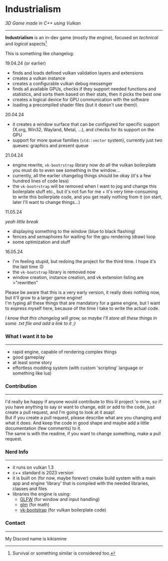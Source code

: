 # **Industrialism**

_3D Game made in C++ using Vulkan_

---
**Industrialism** is an in-dev game (mostly the engine), focused on _technical_ and _logical_ aspects[^1]

This is something like changelog:

19.04.24 (or earlier)

- finds and loads defined vulkan validation layers and extensions
- creates a vulkan instance
- creates a configurable vulkan debug messenger
- finds all available GPUs, checks if they support needed functions and statistics, and sorts them based on their stats, then it picks the best one
- creates a logical device for GPU communication with the software
- loading a precompiled shader files (but it doesn't use them)\

20.04.24

- it creates a window surface that can be configured for specific support (X.org, Win32, Wayland, Metal, ...), and checks for its support on the GPU
- support for more queue families (`std::vector` system), currently just two queues: graphics and present queue 

21.04.24

- engine rewrite, `vk-bootrstrap` library now do all the vulkan boilerplate you must do to even see something in the window...
- currently, all the earlier changelog things should be okay (it's a few hundred lines of code less)
- the `vk-bootrstrap` will be removed when I want to jog and change this boilerplate stuff etc., but it's not fun for me + it's very time-consuming to write this boilerplate code, and you get really nothing from it (on start, later I'll want to change things...)

11.05.24

_yeah little break_
- displaying something to the window (blue to black flashing)
- fences and semaphores for waiting for the gpu rendering (draw) loop
- some optimization and stuff

16.05.24

- I'm feeling stupid, but redoing the project for the third time. I hope it's the last time :D
- the `vk-bootstrap` library is removed now
- window creation, instance creation, and vk extension listing are >"rewritten"

Please be aware that this is a very early version, it really does nothing now, but it'll grow to a larger game engine!\
I'm typing all these things that are mandatory for a game engine, but I want to express myself here, because of the time I take to write the actual code.

_I know that this changelog will grow, so maybe I'll store all these things in some .txt file and add a link to it ;)_

### What I want it to be

---

- rapid engine, capable of rendering complex things
- good gameplay
- at least some story
- effortless modding system (with custom 'scripting' language or something like lua)

### Contribution

---

I'd really be happy if anyone would contribute to this lil project 'o mine, so if you have anything to say or want to change, edit or add to the code, just create a pull request, and I'm going to look at it asap!\
But if you create a pull request, please describe what are you changing and what it does. And keep the code in good shape and maybe add a little documentation (few comments) to it.\
The same is with the readme, if you want to change something, make a pull request.

### Nerd Info

---

- it runs on vulkan 1.3
- c++ standard is 2023 version
- it is built on (for now, maybe forever) cmake build system with a main app and engine 'library' that is compiled with the needed libraries, classes and files
- libraries the engine is using:
    - [GLFW](https://github.com/glfw/glfw) (for window and input handling)
    - [glm](https://github.com/g-truc/glm) (for math)
    - [vk-bootstrap](https://github.com/charles-lunarg/vk-bootstrap) (for vulkan boilerplate code)

### Contact

---

My Discord name is kikismine

[^1]: Survival or something similar is considered too.
